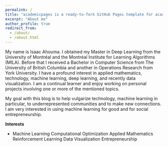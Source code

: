 ```yaml
---
permalink: /
title: "academicpages is a ready-to-fork GitHub Pages template for academic personal websites"
excerpt: "About me"
author_profile: true
redirect_from: 
  - /about/
  - /about.html
---
```


 My name is Isaac Ahouma. I obtained my Master in Deep Learning from the University of Montréal and the Montréal Institute for Learning Algorithms (MILA). Before that I received a Bachelor in Computer Science from The University of British Columbia and another in Operations Research from York University. I have a profound interest in applied mathematics, technology, machine learning, deep learning, and recently data visualization. I am a continual learner and enjoy working on personal projects involving one or more of the mentioned topics.

My goal with this blog is to help vulgarize technology, machine learning in particular, to underrepresented communities and to make new connections. I am very interested in using machine learning for good and for social entrepreneurship.

**Interests**

*
  Machine Learning
  Computational Optimization
  Applied Mathematics
  Reinforcement Learning
  Data Visualization
  Entrepreneurship
